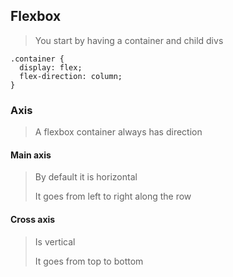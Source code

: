 ## Flexbox

> You start by having a container and child divs
>
```
.container {
  display: flex;
  flex-direction: column;
}
```

### Axis
> A flexbox container always has direction
> 

#### Main axis
> By default it is horizontal
>
> It goes from left to right along the row

#### Cross axis
> Is vertical
>
> It goes from top to bottom

